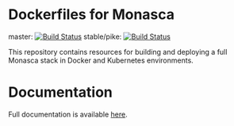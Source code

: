 # Dockerfiles for Monasca

master: [![Build Status](https://travis-ci.org/Brandstetter/monasca-docker.svg?branch=master)](https://travis-ci.org/Brandstetter/monasca-docker)
stable/pike: [![Build Status](https://travis-ci.org/Brandstetter/monasca-docker.svg?branch=stable/pike)](https://travis-ci.org/Brandstetter/monasca-docker)

This repository contains resources for building and deploying a full Monasca
stack in Docker and Kubernetes environments.

# Documentation

Full documentation is available [here](docs/README.md).
